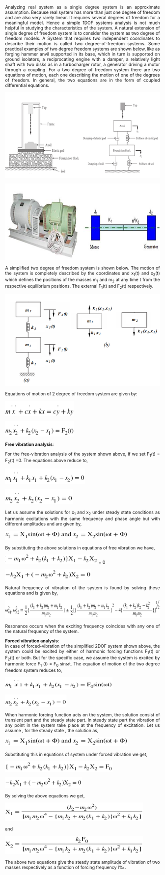 <div  style="text-align: justify;">

Analyzing real system as a single degree system is an approximate assumption. Because real system has more than just one degree of freedom and are also very rarely linear. It requires several degrees of freedom for a meaningful model. Hence a simple 1DOF systems analysis is not much helpful in studying the characteristics of the system. A natural extension of single degree of freedom system is to consider the system as two degree of freedom models. A System that requires two independent coordinates to describe their motion is called two degree-of-freedom systems. Some practical examples of two degree freedom systems are shown below, like as forging hammer anvil supported in its base, which in turn is supported on ground isolators, a reciprocating engine with a damper, a relatively light shaft with two disks as in a turbocharger rotor, a generator driving a motor through a coupling. For a two degree of freedom system there are two equations of motion, each one describing the motion of one of the degrees of freedom. In general, the two equations are in the form of coupled differential equations.

<div style="text-align:center">

[<img src="./images/fv18.png" width="650" height="280"/>](./images/fv18.png)

[<img src="./images/fv1.png" width="650" height="250"/>](./images/fv1.png)

</div>

A simplified two degree of freedom system is shown below. The motion of the system is completely described by the coordinates and x<sub>1</sub>(t) and x<sub>2</sub>(t) which defines the positions of the masses m<sub>1</sub> and m<sub>2</sub> at any time t from the respective equilibrium positions. The external F<sub>1</sub>(t) and F<sub>2</sub>(t) respectively.

[<img src="./images/fv2.png" width="650" height="300"/>](./images/fv2.png)

Equations of motion of 2 degree of freedom system are given by:

[<img src="./images/fv3.png" width="225" height="50"/>](./images/fv3.png)

[<img src="./images/fv4.png" width="225" height="50"/>](./images/fv4.png)

**Free vibration analysis**:

For the free-vibration analysis of the system shown above, if we set F<sub>1</sub>(t) = F<sub>2</sub>(t) =0. The equations above reduce to,

[<img src="./images/fv5.png" width="260" height="50"/>](./images/fv5.png)

[<img src="./images/fv6.png" width="220" height="50"/>](./images/fv6.png)

Let us assume the solutions for x<sub>1</sub> and x<sub>2</sub> under steady state conditions as harmonic excitations with the same frequency and phase angle but with different amplitudes and are given by,

[<img src="./images/fv7.png" width="400" height="30"/>](./images/fv7.png)

By substituting the above solutions in equations of free vibration we have,

[<img src="./images/fv8.png" width="300" height="30"/>](./images/fv8.png) = 0

[<img src="./images/fv9.png" width="280" height="35"/>](./images/fv9.png)

Natural frequency of vibration of the system is found by solving these equations and is given by,

[<img src="./images/fv10.png" width="800" height="60"/>](./images/fv10.png)

Resonance occurs when the exciting frequency coincides with any one of the natural frequency of the system.

**Forced vibration analysis**:  
In case of forced-vibration of the simplified 2DOF system shown above, the system could be excited by either of harmonic forcing functions F<sub>1</sub>(t) or F<sub>2</sub>(t) or both. But for the specific case, we assume the system is excited by harmonic force F<sub>1</sub> (t) = F<sub>0</sub> sin&omega;t. The equation of motion of the two degree freedom system reduces to,

[<img src="./images/fv11.png" width="350" height="40"/>](./images/fv11.png)

[<img src="./images/fv12.png" width="200" height="40"/>](./images/fv12.png)

When harmonic forcing function acts on the system, the solution consist of transient part and the steady state part. In steady state part the vibration of any point in the system take place at the frequency of excitation. Let us assume , for the steady state , the solution as,

[<img src="./images/fv13.png" width="400" height="30"/>](./images/fv13.png)

Substituting this in equations of system under forced vibration we get,

[<img src="./images/fv14.png" width="350" height="35"/>](./images/fv14.png)

[<img src="./images/fv15.png" width="250" height="35"/>](./images/fv15.png)

By solving the above equations we get,

[<img src="./images/fv16.png" width="450" height="60"/>](./images/fv16.png)

and

[<img src="./images/fv17.png" width="450" height="60"/>](./images/fv17.png)

The above two equations give the steady state amplitude of vibration of two masses respectively as a function of forcing frequency Ï‰.

</div>
